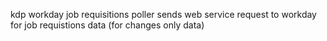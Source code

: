 kdp workday job requisitions poller sends web service request to workday for job requistions data (for changes only data)